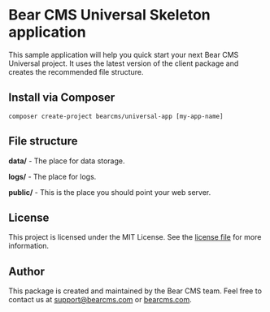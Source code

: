 # Bear CMS Universal Skeleton application

This sample application will help you quick start your next Bear CMS Universal project. It uses the latest version of the client package and creates the recommended file structure.

## Install via Composer

```
composer create-project bearcms/universal-app [my-app-name]
```

## File structure

**data/** - The place for data storage.

**logs/** - The place for logs.

**public/** - This is the place you should point your web server.

## License
This project is licensed under the MIT License. See the [license file](https://github.com/bearcms/universal-app/blob/master/LICENSE) for more information.

## Author
This package is created and maintained by the Bear CMS team. Feel free to contact us at [support@bearcms.com](mailto:support@bearcms.com) or [bearcms.com](https://bearcms.com/).
